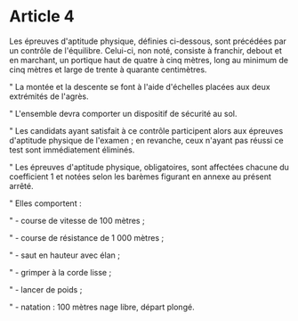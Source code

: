 # Article 4

Les épreuves d'aptitude physique, définies ci-dessous, sont précédées par un contrôle de l'équilibre. Celui-ci, non noté, consiste à franchir, debout et en marchant, un portique haut de quatre à cinq mètres, long au minimum de cinq mètres et large de trente à quarante centimètres.

" La montée et la descente se font à l'aide d'échelles placées aux deux extrémités de l'agrès.

" L'ensemble devra comporter un dispositif de sécurité au sol.

" Les candidats ayant satisfait à ce contrôle participent alors aux épreuves d'aptitude physique de l'examen ; en revanche, ceux n'ayant pas réussi ce test sont immédiatement éliminés.

" Les épreuves d'aptitude physique, obligatoires, sont affectées chacune du coefficient 1 et notées selon les barèmes figurant en annexe au présent arrêté.

" Elles comportent :

" - course de vitesse de 100 mètres ;

" - course de résistance de 1 000 mètres ;

" - saut en hauteur avec élan ;

" - grimper à la corde lisse ;

" - lancer de poids ;

" - natation : 100 mètres nage libre, départ plongé.

